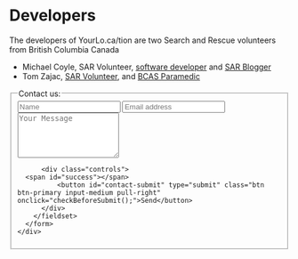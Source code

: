 Developers
==========

The developers of YourLo.ca/tion are two Search and Rescue volunteers from 
British Columbia Canada

* Michael Coyle, SAR Volunteer, <a href="http://www.BlueToque.ca" target="_blank">software developer</a> and <a href="http://blog.Oplopanax.ca" target="_blank">SAR Blogger</a>
* Tom Zajac, <a href="http://www.Coquitlam-SAR.bc.ca" target="_blank">SAR Volunteer</a>, and <a href="http://http://www.bcas.ca/" target="_blank">BCAS Paramedic</a>

<!--
<iframe name="hidden_iframe" id="hidden_iframe" style="display:none;"></iframe>
<form method="post" action="https://script.google.com/macros/s/AKfycbxgrRkbQ8X6UIPkpKjp7FOpy4enYKYwWmsaD_wrnwSMgTxBcMyc/exec" name="theForm" id="theForm" target="hidden_iframe" id="GoogleForm">
<fieldset>
<legend>Contact us:</legend>
	  <label>Name:</label><input type="text" name="Name" id="Name" /><br/>
	  <label>Email Address:</label><input type="text" name="Email" id="Longitude"/><br/>
	  <label>Subject:</label><input type="text" name="Subject" id="Subject"/><br/>
	  <label>Message</label>
	  <textarea rows="4" cols="50" name="Message" id="Message">
	  </textarea><br/>
	  <input type="hidden" name="IPAddress" id="IPAddress"/>
	  <input type="button" value="Submit" class="submit" onclick="checkBeforeSubmit();" />
	  <span id="success"></span>
	  </div>
</fieldset>
</form>
-->
<iframe name="hidden_iframe" id="hidden_iframe" style="display:none;"></iframe>
<div class="row">
	<div class="span6">
		<form method="post" action="https://script.google.com/macros/s/AKfycbxgrRkbQ8X6UIPkpKjp7FOpy4enYKYwWmsaD_wrnwSMgTxBcMyc/exec" name="theForm" id="theForm" target="hidden_iframe" id="GoogleForm">
		<fieldset>
		<legend>Contact us:</legend>
		  <div class="controls controls-row">
			  <input id="Name" name="Name" type="text" class="span3" placeholder="Name"> 
			  <input id="Email" name="Email" type="email" class="span3" placeholder="Email address">
			  <!--<input id="Subject" name="Subject" type="text" class="span3" placeholder="Subject">-->
		  </div>
		  <div class="controls">
			  <textarea id="Message" name="Message" class="span6" placeholder="Your Message" rows="5"></textarea>
		  </div>
		  
		  <div class="controls">
	  <span id="success"></span>
			  <button id="contact-submit" type="submit" class="btn btn-primary input-medium pull-right" onclick="checkBeforeSubmit();">Send</button>
		  </div>
		</fieldset>
	  </form>
	</div>
</div>
<script>
	function checkBeforeSubmit(){
		document.getElementById('theForm').submit();
		document.getElementById('success').innerHTML='Submitted';
	}	
</script>